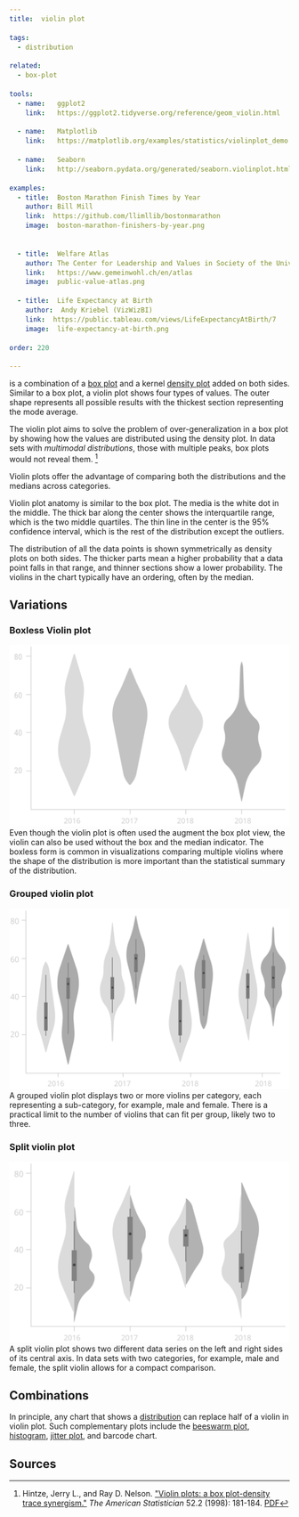 ```yaml
---
title:  violin plot

tags: 
  - distribution

related:
  - box-plot

tools:
  - name:   ggplot2
    link:   https://ggplot2.tidyverse.org/reference/geom_violin.html
  
  - name:   Matplotlib
    link:   https://matplotlib.org/examples/statistics/violinplot_demo.html

  - name:   Seaborn
    link:   http://seaborn.pydata.org/generated/seaborn.violinplot.html?highlight=violin

examples:
  - title:  Boston Marathon Finish Times by Year
    author: Bill Mill
    link:  https://github.com/llimllib/bostonmarathon
    image:  boston-marathon-finishers-by-year.png


  - title:  Welfare Atlas
    author: The Center for Leadership and Values in Society of the University of St.Gallen
    link:   https://www.gemeinwohl.ch/en/atlas
    image:  public-value-atlas.png
    
  - title:  Life Expectancy at Birth
    author:  Andy Kriebel (VizWizBI)
    link:  https://public.tableau.com/views/LifeExpectancyAtBirth/7
    image:  life-expectancy-at-birth.png

order: 220

---
```

is a combination of a [box plot](/box-plot) and a kernel [density plot](/density-plot) added on both sides. Similar to a box plot, a violin plot shows four types of values. The outer shape represents all possible results with the thickest section representing the mode average.

<!--more-->
The violin plot aims to solve the problem of over-generalization in a box plot by showing how the values are distributed using the density plot. In data sets with *multimodal distributions*, those with multiple peaks, box plots would not reveal them. [^hintze]  

Violin plots offer the advantage of comparing both the distributions and the medians across categories. 

Violin plot anatomy is similar to the box plot. The media is the white dot in the middle. The thick bar along the center shows the interquartile range, which is the two middle quartiles. The thin line in the center is the 95% confidence interval, which is the rest of the distribution except the outliers. 

The distribution of all the data points is shown symmetrically as density plots on both sides. The thicker parts mean a higher probability that a data point falls in that range, and thinner sections show a lower probability. The violins in the chart typically have an ordering, often by the median.

## Variations

### Boxless Violin plot
<img src="boxless-violin-plot.svg" class="f-right-half" /> Even though the violin plot is often used the augment the box plot view, the violin can also be used without the box and the median indicator. The boxless form is common in visualizations comparing multiple violins where the shape of the distribution is more important than the statistical summary of the distribution.

### Grouped violin plot
<img src="grouped-violin-plot.svg" class="f-right-half" /> A grouped violin plot displays two or more violins per category, each representing a sub-category, for example, male and female. There is a practical limit to the number of violins that can fit per group, likely two to three.

### Split violin plot
<img src="split-violin-plot.svg" class="f-right-half" /> A split violin plot shows two different data series on the left and right sides of its central axis. In data sets with two categories, for example, male and female, the split violin allows for a compact comparison.

[//]: # (Maybe add Raincloud plot, a combination of a 'split-half violin', raw jittered data points, and a standard visualization of central tendency and error, such as a boxplot.)
[//]: # (TODO: Here is a paper https://peerj.com/preprints/27137v1 )


## Combinations
In principle, any chart that shows a [distribution](/function/distribution) can replace half of a violin in violin plot. Such complementary plots include the [beeswarm plot](/strip-plot#beeswarm-plot), [histogram](/histogram), [jitter plot](/strip-plot), and barcode chart.

[//]: # (TODO: add combinations illustrations for violin plot with beeswarm plot, violin plot with histogram, violin plot with barcode chart)
[//]: # (Combination of violin and jitter plot https://twitter.com/lenkiefer/status/805186350760755200/photo/1 )

## Sources
[^hintze]: Hintze, Jerry L., and Ray D. Nelson. ["Violin plots: a box plot-density trace synergism."](https://doi.org/10.1080/00031305.1998.10480559) *The American Statistician* 52.2 (1998): 181-184. [PDF](https://search.proquest.com/openview/dcd68eb137d2d6b08aa23f37e34e0b01/1)
